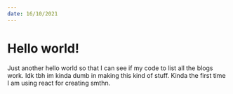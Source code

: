 ```yaml
---
date: 16/10/2021
---
```

# Hello world!
Just another hello world so that I can see if my code to list all the blogs work. Idk tbh im kinda dumb in making this kind of stuff. Kinda the first time I am using react for creating smthn.